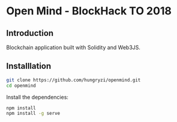 # Open Mind - BlockHack TO 2018

## Introduction
Blockchain application built with Solidity and Web3JS. 

## Installlation
```sh
git clone https://github.com/hungryzi/openmind.git
cd openmind
```
Install the dependencies:
```sh
npm install
npm install -g serve
```

